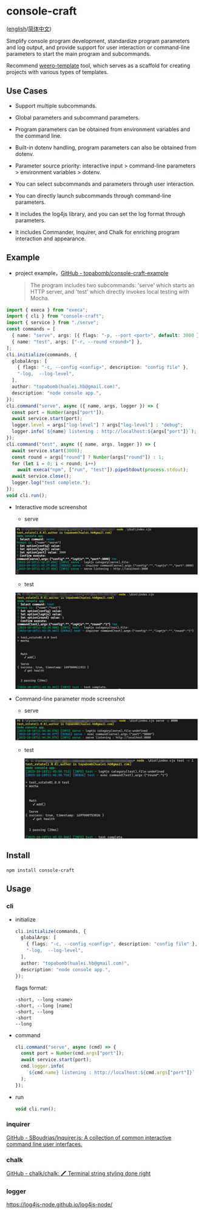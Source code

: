 # console-craft

([english](readme.MD)/[简体中文](readme_cn.MD))

Simplify console program development, standardize program parameters and log output, and provide support for user interaction or command-line parameters to start the main program and subcommands.

Recommend [weero-template](https://github.com/topabomb/weero-template.js) tool, which serves as a scaffold for creating projects with various types of templates.

## Use Cases

- Support multiple subcommands.

- Global parameters and subcommand parameters.

- Program parameters can be obtained from environment variables and the command line.

- Built-in dotenv handling, program parameters can also be obtained from dotenv.

- Parameter source priority: interactive input > command-line parameters > environment variables > dotenv.

- You can select subcommands and parameters through user interaction.

- You can directly launch subcommands through command-line parameters.

- It includes the log4js library, and you can set the log format through parameters.

- It includes Commander, Inquirer, and Chalk for enriching program interaction and appearance.

## Example

- project example，[GitHub - topabomb/console-craft-example](https://github.com/topabomb/console-craft-example)

  > The program includes two subcommands: 'serve' which starts an HTTP server, and 'test' which directly invokes local testing with Mocha.

```typescript
import { execa } from "execa";
import { cli } from "console-craft";
import { service } from "./serve";
const commands = [
  { name: "serve", args: [{ flags: "-p, --port <port>", default: 3000 }] },
  { name: "test", args: ["-r, --round <round>"] },
];
cli.initialize(commands, {
  globalArgs: [
    { flags: "-c, --config <config>", description: "config file" },
    "-log,  --log-level",
  ],
  author: "topabomb(hualei.hb@gmail.com)",
  description: "node console app.",
});
cli.command("serve", async ({ name, args, logger }) => {
  const port = Number(args["port"]);
  await service.start(port);
  logger.level = args["log-level"] ? args["log-level"] : "debug";
  logger.info(`${name} listening : http://localhost:${args["port"]}`);
});
cli.command("test", async ({ name, args, logger }) => {
  await service.start(3000);
  const round = args["round"] ? Number(args["round"]) : 1;
  for (let i = 0; i < round; i++)
    await execa("npm", ["run", "test"]).pipeStdout(process.stdout);
  await service.close();
  logger.log("test complete.");
});
void cli.run();
```

- Interactive mode screenshot

  - serve

  ![](./assets/readme_cn/2023-10-18-11-43-08-1697600584883.png)

  - test

  ![](./assets/readme_cn/2023-10-18-11-44-08-image.png)

- Command-line parameter mode screenshot

  - serve

  ![](./assets/readme_cn/2023-10-18-11-45-14-image.png)

  - test

    ![](./assets/readme_cn/2023-10-18-11-46-24-image.png)

## Install

```shell
npm install console-craft
```

## Usage

### cli

- initialize

  ```typescript
  cli.initialize(commands, {
    globalArgs: [
      { flags: "-c, --config <config>", description: "config file" },
      "-log,  --log-level",
    ],
    author: "topabomb(hualei.hb@gmail.com)",
    description: "node console app.",
  });
  ```

  flags format:

  ```
  -short, --long <name>
  -short, --long [name]
  -short, --long
  -short
  --long
  ```

- command

  ```typescript
  cli.command("serve", async (cmd) => {
    const port = Number(cmd.args["port"]);
    await service.start(port);
    cmd.logger.info(
      `${cmd.name} listening : http://localhost:${cmd.args["port"]}`
    );
  });
  ```

- run

  ```typescript
  void cli.run();
  ```

### inquirer

[GitHub - SBoudrias/Inquirer.js: A collection of common interactive command line user interfaces.](https://github.com/SBoudrias/Inquirer.js)

### chalk

[GitHub - chalk/chalk: 🖍 Terminal string styling done right](https://github.com/chalk/chalk/)

### logger

https://log4js-node.github.io/log4js-node/
